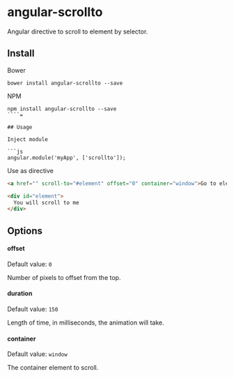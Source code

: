 angular-scrollto
================

Angular directive to scroll to element by selector.

## Install

Bower

```
bower install angular-scrollto --save
```

NPM

```
npm install angular-scrollto --save
````=

## Usage

Inject module

```js
angular.module('myApp', ['scrollto']);
```

Use as directive

```html
<a href="" scroll-to="#element" offset="0" container="window">Go to element</a>

<div id="element">
  You will scroll to me
</div>
```

## Options

#### offset
Default value: `0`

Number of pixels to offset from the top.

#### duration
Default value: `150`

Length of time, in milliseconds, the animation will take.

#### container
Default value: `window`

The container element to scroll.